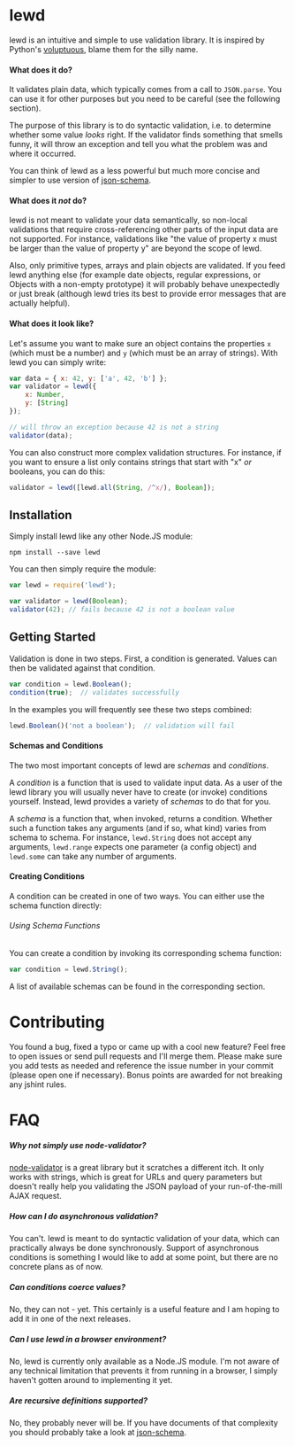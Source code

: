 # lewd

lewd is an intuitive and simple to use validation library. It is inspired by Python's [voluptuous](https://github.com/alecthomas/voluptuous), blame them for the silly name.

#### What does it do?
It validates plain data, which typically comes from a call to `JSON.parse`. You can use it for other purposes but you need to be careful (see the following section).

The purpose of this library is to do syntactic validation, i.e. to determine whether some value *looks* right. If the validator finds something that smells funny, it will throw an exception and tell you what the problem was and where it occurred.

You can think of lewd as a less powerful but much more concise and simpler to use version of [json-schema](http://json-schema.org/).

#### What does it *not* do?
lewd is not meant to validate your data semantically, so non-local validations that require cross-referencing other parts of the input data are not supported. For instance, validations like "the value of property x must be larger than the value of property y" are beyond the scope of lewd.

Also, only primitive types, arrays and plain objects are validated. If you feed lewd anything else (for example date objects, regular expressions, or Objects with a non-empty prototype) it will probably behave unexpectedly or just break (although lewd tries its best to provide error messages that are actually helpful).


#### What does it look like?

Let's assume you want to make sure an object contains the properties `x` (which must be a number) and `y` (which must be an array of strings). With lewd you can simply write:
```javascript
var data = { x: 42, y: ['a', 42, 'b'] };
var validator = lewd({
    x: Number,
    y: [String]
});

// will throw an exception because 42 is not a string
validator(data);
```

You can also construct more complex validation structures. For instance, if you want to ensure a list only contains strings that start with "x" *or* booleans, you can do this:

```javascript
validator = lewd([lewd.all(String, /^x/), Boolean]);
```

## Installation
Simply install lewd like any other Node.JS module:

    npm install --save lewd
    
You can then simply require the module:

```javascript
var lewd = require('lewd');

var validator = lewd(Boolean);
validator(42); // fails because 42 is not a boolean value
```

## Getting Started
Validation is done in two steps. First, a condition is generated. Values can then be validated against that condition.

```javascript
var condition = lewd.Boolean();
condition(true);  // validates successfully
```

In the examples you will frequently see these two steps combined:
```javascript
lewd.Boolean()('not a boolean');  // validation will fail
```

#### Schemas and Conditions

The two most important concepts of lewd are _schemas_ and _conditions_.

A *condition* is a function that is used to validate input data. As a user of the lewd library you will usually never have to create (or invoke) conditions yourself. Instead, lewd provides a variety of *schemas* to do that for you.

A *schema* is a function that, when invoked, returns a condition. Whether such a function takes any arguments (and if so, what kind) varies from schema to schema.
For instance, `lewd.String` does not accept any arguments, `lewd.range` expects one parameter (a config object) and `lewd.some` can take any number of arguments.

#### Creating Conditions
A condition can be created in one of two ways. You can either use the schema function directly:

###### Using Schema Functions
You can create a condition by invoking its corresponding schema function:
```javascript
var condition = lewd.String();
```
A list of available schemas can be found in the corresponding section.


# Contributing
You found a bug, fixed a typo or came up with a cool new feature? Feel free to open issues or send pull requests and I'll merge them. Please make sure you add tests as needed and reference the issue number in your commit (please open one if necessary). Bonus points are awarded for not breaking any jshint rules.


# FAQ

##### Why not simply use node-validator?
[node-validator](https://github.com/chriso/validator.js) is a great library but it scratches a different itch. It only works with strings, which is great for URLs and query parameters but doesn't really help you validating the JSON payload of your run-of-the-mill AJAX request.

##### How can I do asynchronous validation?
You can't. lewd is meant to do syntactic validation of your data, which can practically always be done synchronously. Support of asynchronous conditions is something I would like to add at some point, but there are no concrete plans as of now.

##### Can conditions coerce values?
No, they can not - yet. This certainly is a useful feature and I am hoping to add it in one of the next releases. 

##### Can I use lewd in a browser environment?
No, lewd is currently only available as a Node.JS module. I'm not aware of any technical limitation that prevents it from running in a browser, I simply haven't gotten around to implementing it yet.

##### Are recursive definitions supported?
No, they probably never will be. If you have documents of that complexity you should probably take a look at [json-schema](http://json-schema.org/).
